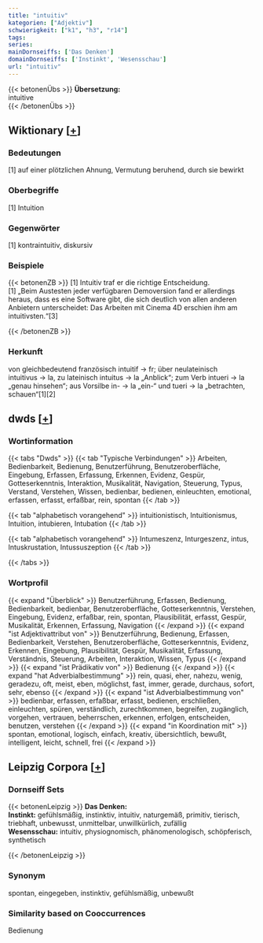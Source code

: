 ```yaml
---
title: "intuitiv"
kategorien: ["Adjektiv"]
schwierigkeit: ["k1", "h3", "r14"]
tags:
series:
mainDornseiffs: ['Das Denken']
domainDornseiffs: ['Instinkt', 'Wesensschau']
url: "intuitiv"
---
```


{{< betonenÜbs >}}
**Übersetzung:**  
intuitive  
{{< /betonenÜbs >}}

## Wiktionary [[+](https://de.wiktionary.org/wiki/intuitiv)]

### Bedeutungen
[1] auf einer plötzlichen Ahnung, Vermutung beruhend, durch sie bewirkt  

### Oberbegriffe
[1] Intuition  

### Gegenwörter
[1] kontraintuitiv, diskursiv  

### Beispiele
{{< betonenZB >}}
[1] Intuitiv traf er die richtige Entscheidung.  
[1] „Beim Austesten jeder verfügbaren Demoversion fand er allerdings heraus, dass es eine Software gibt, die sich deutlich von allen anderen Anbietern unterscheidet: Das Arbeiten mit Cinema 4D erschien ihm am intuitivsten.“[3]  

{{< /betonenZB >}}
### Herkunft
von gleichbedeutend französisch intuitif → fr; über neulateinisch intuitivus → la, zu lateinisch intuitus → la „Anblick“; zum Verb intueri → la „genau hinsehen“; aus Vorsilbe in- → la „ein-“ und tueri → la „betrachten, schauen“[1][2]  



## dwds [[+](https://www.dwds.de/wb/intuitiv)]

### Wortinformation
{{< tabs "Dwds" >}}
{{< tab "Typische Verbindungen" >}}
Arbeiten, Bedienbarkeit, Bedienung, Benutzerführung, Benutzeroberfläche, Eingebung, Erfassen, Erfassung, Erkennen, Evidenz, Gespür, Gotteserkenntnis, Interaktion, Musikalität, Navigation, Steuerung, Typus, Verstand, Verstehen, Wissen, bedienbar, bedienen, einleuchten, emotional, erfassen, erfasst, erfaßbar, rein, spontan
{{< /tab >}}

{{< tab "alphabetisch vorangehend" >}}
intuitionistisch, Intuitionismus, Intuition, intubieren, Intubation
{{< /tab >}}

{{< tab "alphabetisch vorangehend" >}}
Intumeszenz, Inturgeszenz, intus, Intuskrustation, Intussuszeption
{{< /tab >}}

{{< /tabs >}}

### Wortprofil
{{< expand "Überblick" >}} Benutzerführung, Erfassen, Bedienung, Bedienbarkeit, bedienbar, Benutzeroberfläche, Gotteserkenntnis, Verstehen, Eingebung, Evidenz, erfaßbar, rein, spontan, Plausibilität, erfasst, Gespür, Musikalität, Erkennen, Erfassung, Navigation {{< /expand >}}
{{< expand "ist Adjektivattribut von" >}} Benutzerführung, Bedienung, Erfassen, Bedienbarkeit, Verstehen, Benutzeroberfläche, Gotteserkenntnis, Evidenz, Erkennen, Eingebung, Plausibilität, Gespür, Musikalität, Erfassung, Verständnis, Steuerung, Arbeiten, Interaktion, Wissen, Typus {{< /expand >}}
{{< expand "ist Prädikativ von" >}} Bedienung {{< /expand >}}
{{< expand "hat Adverbialbestimmung" >}} rein, quasi, eher, nahezu, wenig, geradezu, oft, meist, eben, möglichst, fast, immer, gerade, durchaus, sofort, sehr, ebenso {{< /expand >}}
{{< expand "ist Adverbialbestimmung von" >}} bedienbar, erfassen, erfaßbar, erfasst, bedienen, erschließen, einleuchten, spüren, verständlich, zurechtkommen, begreifen, zugänglich, vorgehen, vertrauen, beherrschen, erkennen, erfolgen, entscheiden, benutzen, verstehen {{< /expand >}}
{{< expand "in Koordination mit" >}} spontan, emotional, logisch, einfach, kreativ, übersichtlich, bewußt, intelligent, leicht, schnell, frei {{< /expand >}}

## Leipzig Corpora [[+](https://corpora.uni-leipzig.de/en/res?word=intuitiv&corpusId=deu_newscrawl-public_2018)]

### Dornseiff Sets
{{< betonenLeipzig >}}
**Das Denken:**  
**Instinkt:** gefühlsmäßig, instinktiv, intuitiv, naturgemäß, primitiv, tierisch, triebhaft, unbewusst, unmittelbar, unwillkürlich, zufällig  
**Wesensschau:** intuitiv, physiognomisch, phänomenologisch, schöpferisch, synthetisch  

{{< /betonenLeipzig >}}

### Synonym
spontan, eingegeben, instinktiv, gefühlsmäßig, unbewußt


### Similarity based on Cooccurrences
Bedienung

